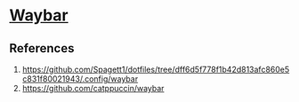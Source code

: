 # [Waybar](https://github.com/Alexays/Waybar)

## References

1. https://github.com/Spagett1/dotfiles/tree/dff6d5f778f1b42d813afc860e5c831f80021943/.config/waybar
2. https://github.com/catppuccin/waybar
